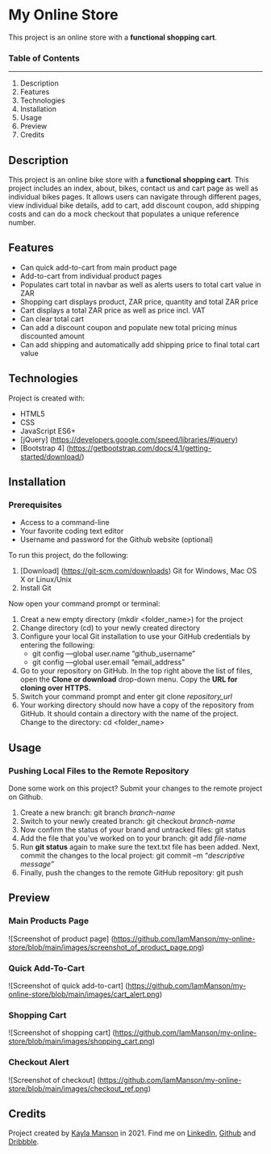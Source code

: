 # My Online Store
This project is an online store with a **functional shopping cart**.

### Table of Contents
---------------------
1. Description
2. Features
3. Technologies
4. Installation
5. Usage
6. Preview
7. Credits

## Description
This project is an online bike store with a **functional shopping cart**. This project includes an index, about, bikes, contact us and cart page as well as individual bikes pages. It allows users can navigate through different pages, view individual bike details, add to cart, add discount coupon, add shipping costs and can do a mock checkout that populates a unique reference number.

## Features

* Can quick add-to-cart from main product page
* Add-to-cart from individual product pages
* Populates cart total in navbar as well as alerts users to total cart value in ZAR
* Shopping cart displays product, ZAR price, quantity and total ZAR price
* Cart displays a total ZAR price as well as price incl. VAT
* Can clear total cart
* Can add a discount coupon and populate new total pricing minus discounted amount
* Can add shipping and automatically add shipping price to final total cart value

## Technologies

Project is created with: 

* HTML5
* CSS
* JavaScript ES6+ 
* [jQuery] (https://developers.google.com/speed/libraries/#jquery)
* [Bootstrap 4] (https://getbootstrap.com/docs/4.1/getting-started/download/) 

## Installation

### Prerequisites

* Access to a command-line
* Your favorite coding text editor
* Username and password for the Github website (optional)

To run this project, do the following: 

1. [Download] (https://git-scm.com/downloads) Git for Windows, Mac OS X or Linux/Unix
2. Install Git

Now open your command prompt or terminal:

1. Creat a new empty directory (mkdir <folder_name>) for the project
2. Change directory (cd) to your newly created directory
3. Configure your local Git installation to use your GitHub credentials by entering the following:
   - git config ––global user.name “github_username”
   - git config ––global user.email “email_address”
4. Go to your repository on GitHub. In the top right above the list of files, open the **Clone or download** drop-down menu. Copy the **URL for cloning over HTTPS.**
5. Switch your command prompt and enter git clone *repository_url*
6. Your working directory should now have a copy of the repository from GitHub. It should contain a directory with the name of the project. Change to the directory: cd <folder_name>

## Usage

### Pushing Local Files to the Remote Repository

Done some work on this project? Submit your changes to the remote project on Github.

1. Create a new branch: git branch *branch-name*
2. Switch to your newly created branch: git checkout *branch-name*
3. Now confirm the status of your brand and untracked files: git status
4. Add the file that you've worked on to your branch: git add *file-name*
5. Run **git status** again to make sure the text.txt file has been added. Next, commit the changes to the local project: git commit –m “*descriptive message*”
6. Finally, push the changes to the remote GitHub repository: git push 

## Preview

### Main Products Page
![Screenshot of product page] (https://github.com/IamManson/my-online-store/blob/main/images/screenshot_of_product_page.png)

### Quick Add-To-Cart

![Screenshot of quick add-to-cart] (https://github.com/IamManson/my-online-store/blob/main/images/cart_alert.png)

### Shopping Cart
![Screenshot of shopping cart] (https://github.com/IamManson/my-online-store/blob/main/images/shopping_cart.png)

### Checkout Alert
![Screenshot of checkout] (https://github.com/IamManson/my-online-store/blob/main/images/checkout_ref.png)

## Credits

Project created by [Kayla Manson](https://github.com/IamManson) in 2021. 
Find me on [LinkedIn](https://dribbble.com/kayla-manson), [Github](https://github.com/IamManson) and [Dribbble](https://dribbble.com/kayla-manson). 